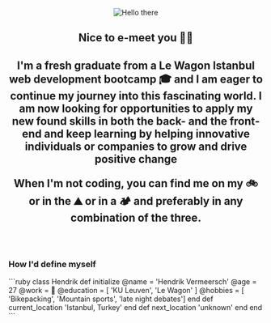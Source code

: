   <p align="center">
    <img src="https://nerdist.com/wp-content/uploads/2017/08/Obi-Wan-Hello-08182017.gif" alt="Hello there">
  </p>
  <h2 align="center">Nice to e-meet you 🤝🏻<h2>
  <p align="center">
    I'm a fresh graduate from a Le Wagon Istanbul web development bootcamp 🎓 and I am eager to continue my journey into this fascinating world. I am now looking for opportunities to apply my new found skills in  both the back- and the front-end and keep learning by helping innovative individuals or companies to grow and drive positive change
  </p>
 <p align="center">
  When I'm not coding, you can find me on my 🚲 or in the ⛰️  or in a 🏕️ and preferably in any combination of the three.
 </p>
<br>
<h3>How I'd define myself</h3>
   ```ruby
 class Hendrik
   def initialize
     @name = 'Hendrik Vermeersch'
     @age = 27
     @work = 👀
     @education = [ 'KU Leuven', 'Le Wagon' ]
     @hobbies = [ 'Bikepacking', 'Mountain sports', 'late night debates']
   end
   def current_location
     'Istanbul, Turkey'
   end
   def next_location
     'unknown'
   end
 end
 ```
